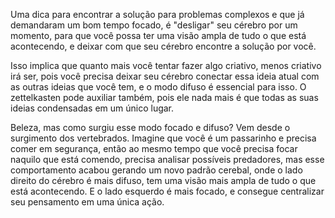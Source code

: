 Uma dica para encontrar a solução para problemas complexos e que já demandaram um bom tempo focado, é "desligar" seu cérebro por um momento, para que você possa ter uma visão ampla de tudo o que está acontecendo, e deixar com que seu cérebro encontre a solução por você.

Isso implica que quanto mais você tentar fazer algo criativo, menos criativo irá ser, pois você precisa deixar seu cérebro conectar essa ideia atual com as outras ideias que você tem, e o modo difuso é essencial para isso. O zettelkasten pode auxiliar também, pois ele nada mais é que todas as suas ideias condensadas em um único lugar.

Beleza, mas como surgiu esse modo focado e difuso?
Vem desde o surgimento dos vertebrados. Imagine que você é um passarinho e precisa comer em segurança, então ao mesmo tempo que você precisa focar naquilo que está comendo, precisa analisar possíveis predadores, mas esse comportamento acabou gerando um novo padrão cerebal, onde o lado direito do cérebro é mais difuso, tem uma visão mais ampla de tudo o que está acontecendo. E o lado esquerdo é mais focado, e consegue centralizar seu pensamento em uma única ação.
